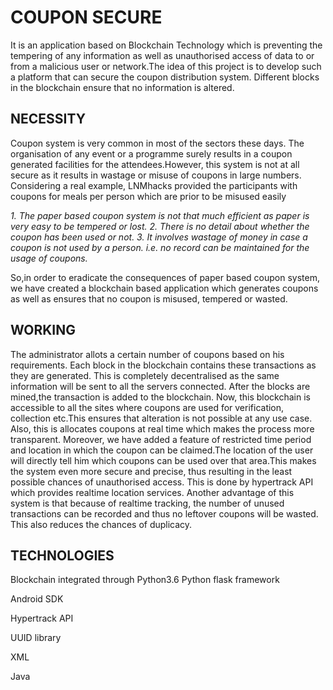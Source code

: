 # COUPON SECURE

It is an application based on Blockchain Technology which is preventing the tempering of any information as well as unauthorised access of data to or from a malicious user or network.The idea of this project is to develop such a platform that can secure the coupon distribution system. Different blocks in the blockchain ensure that no information is altered.



## NECESSITY



Coupon system is very common in most of the sectors these days. The organisation of any event or a programme surely results in a coupon generated facilities for the attendees.However, this system is not at all secure as it results in wastage or misuse of coupons in large numbers. Considering a real example, LNMhacks provided the participants with coupons for meals per person which are prior to be misused easily

*1.  The paper based coupon system is not that much efficient as paper is very easy to be tempered or lost.*
*2. There is no detail about whether the coupon has been used or not.*
*3. It involves wastage of money in case a coupon is not used by a person. i.e. no record can be maintained for the usage of coupons.*

So,in order to eradicate the consequences of paper based coupon system, we have created a blockchain based application which generates coupons as well as ensures that no coupon is misused, tempered or wasted.




## WORKING



The administrator allots a certain number of coupons based on his requirements. Each block in the blockchain contains these transactions as they are generated. This is completely decentralised as the same information will be sent to all the servers connected. After the blocks are mined,the transaction is added to the blockchain. Now, this blockchain is accessible to all the sites where coupons are used for verification, collection etc.This ensures that alteration is not possible at any use case. Also, this is allocates coupons at real time which makes the process more transparent.
Moreover, we have added a feature of restricted time period and location in which the coupon can be claimed.The location of the user will directly tell him which coupons can be used over that area.This makes the system even more secure and precise, thus resulting in the least possible chances of unauthorised access. This is done by hypertrack API which provides realtime location services.
Another advantage of this system is that because of realtime tracking, the number of unused transactions can be recorded and thus no leftover coupons will be wasted. This also reduces the chances of duplicacy.



## TECHNOLOGIES



Blockchain integrated through Python3.6
Python flask framework

Android SDK

Hypertrack API

UUID library

XML

Java

